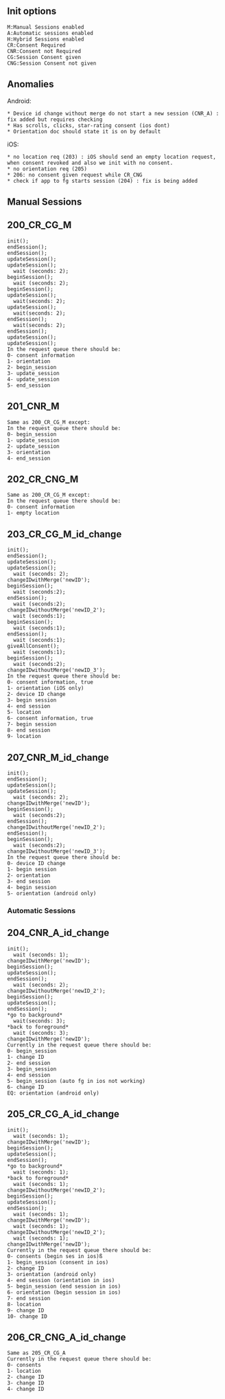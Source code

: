 ## Init options
    M:Manual Sessions enabled
    A:Automatic sessions enabled
    H:Hybrid Sessions enabled
    CR:Consent Required
    CNR:Consent not Required
    CG:Session Consent given
    CNG:Session Consent not given

## Anomalies

  Android:
  
    * Device id change without merge do not start a new session (CNR_A) : fix added but requires checking
    * Has scrolls, clicks, star-rating consent (ios dont)
    * Orientation doc should state it is on by default
    
  iOS:
  
    * no location req (203) : iOS should send an empty location request, when consent revoked and also we init with no consent.
    * no orientation req (205)
    * 206: no consent given request while CR_CNG
    * check if app to fg starts session (204) : fix is being added

## Manual Sessions

## 200_CR_CG_M
    init();
    endSession();
    endSession();
    updateSession();
    updateSession();
      wait (seconds: 2);
    beginSession();
      wait (seconds: 2);
    beginSession();
    updateSession();
      wait(seconds: 2);
    updateSession();
      wait(seconds: 2);
    endSession();
      wait(seconds: 2);
    endSession();
    updateSession();
    updateSession();
    In the request queue there should be:
    0- consent information
    1- orientation
    2- begin_session
    3- update_session
    4- update_session
    5- end_session

## 201_CNR_M
    Same as 200_CR_CG_M except:
    In the request queue there should be:
    0- begin_session
    1- update_session
    2- update_session
    3- orientation
    4- end_session

## 202_CR_CNG_M
    Same as 200_CR_CG_M except:
    In the request queue there should be:
    0- consent information
    1- empty location

## 203_CR_CG_M_id_change
    init();
    endSession();
    updateSession();
    updateSession();
      wait (seconds: 2);
    changeIDwithMerge('newID');
    beginSession();
      wait (seconds:2);
    endSession();
      wait (seconds:2);
    changeIDwithoutMerge('newID_2');
      wait (seconds:1);
    beginSession();
      wait (seconds:1);
    endSession();
      wait (seconds:1);
    giveAllConsent();
      wait (seconds:1);
    beginSession();
      wait (seconds:2);
    changeIDwithoutMerge('newID_3');
    In the request queue there should be:
    0- consent information, true
    1- orientation (iOS only)
    2- device ID change
    3- begin session
    4- end session
    5- location
    6- consent information, true
    7- begin session
    8- end session
    9- location

## 207_CNR_M_id_change
    init();
    endSession();
    updateSession();
    updateSession();
      wait (seconds: 2);
    changeIDwithMerge('newID');
    beginSession();
      wait (seconds:2);
    endSession();
    changeIDwithoutMerge('newID_2');
    endSession();
    beginSession();
      wait (seconds:2);
    changeIDwithoutMerge('newID_3');
    In the request queue there should be:
    0- device ID change
    1- begin session
    2- orientation
    3- end session
    4- begin session
    5- orientation (android only)

### Automatic Sessions

## 204_CNR_A_id_change
    init();
      wait (seconds: 1);
    changeIDwithMerge('newID');
    beginSession();
    updateSession();
    endSession();
      wait (seconds: 2);
    changeIDwithoutMerge('newID_2');
    beginSession();
    updateSession();
    endSession();
    *go to background*
      wait(seconds: 3);
    *back to foreground*
      wait (seconds: 3);
    changeIDwithMerge('newID');
    Currently in the request queue there should be:
    0- begin_session
    1- change ID
    2- end session
    3- begin_session
    4- end session
    5- begin_session (auto fg in ios not working)
    6- change ID
    EQ: orientation (android only)

## 205_CR_CG_A_id_change
    init();
      wait (seconds: 1);
    changeIDwithMerge('newID');
    beginSession();
    updateSession();
    endSession();
    *go to background*
      wait (seconds: 1);
    *back to foreground*
      wait (seconds: 1);
    changeIDwithoutMerge('newID_2');
    beginSession();
    updateSession();
    endSession();
      wait (seconds: 1);
    changeIDwithMerge('newID');
      wait (seconds: 1);
    changeIDwithoutMerge('newID_2');
      wait (seconds: 1);
    changeIDwithMerge('newID');
    Currently in the request queue there should be:
    0- consents (begin ses in ios)ß
    1- begin_session (consent in ios)
    2- change ID
    3- orientation (android only)
    4- end session (orientation in ios)
    5- begin_session (end session in ios)
    6- orientation (begin session in ios)
    7- end session
    8- location
    9- change ID
    10- change ID

## 206_CR_CNG_A_id_change
    Same as 205_CR_CG_A
    Currently in the request queue there should be:
    0- consents
    1- location
    2- change ID
    3- change ID
    4- change ID
